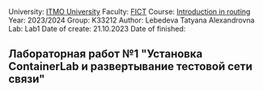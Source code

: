 University: [ITMO University](https://itmo.ru/ru/) 
Faculty: [FICT](https://fict.itmo.ru)
Course: [Introduction in routing](https://github.com/itmo-ict-faculty/introduction-in-routing)
Year: 2023/2024
Group: K33212
Author: Lebedeva Tatyana Alexandrovna
Lab: Lab1
Date of create: 21.10.2023
Date of finished: 

## Лабораторная работ №1 "Установка ContainerLab и развертывание тестовой сети связи"    
